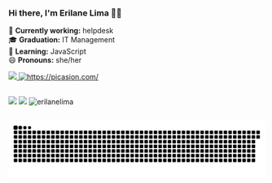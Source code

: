 ### Hi there, I'm Erilane Lima 👩‍💻

🔭 **Currently working:** helpdesk\
🎓 **Graduation:** IT Management\
🌱 **Learning:** JavaScript\
😄 **Pronouns:** she/her


<div>
  <a href="https://github.com/erilanelima">
  <img height="180em" src="https://github-readme-stats.vercel.app/api?username=erilanelima&show_icons=true&theme=buefy&include_all_commits=true&count_private=true"/>
  <a href="https://picasion.com/"><img src="https://i.picasion.com/pic91/37fc145da102245daeae88958aae7974.gif" width="180" height="180" border="0" alt="https://picasion.com/" />     </a><br />
 </div>
 
 ##

  <div> 
  <a href = "mailto:erilanesilvalima3@gmail.com"><img src="https://img.shields.io/badge/-Gmail-%23333?style=for-the-badge&logo=gmail&logoColor=white" target="_blank"></a>
  <a href="https://www.linkedin.com/in/erilane-lima-349912181/" target="_blank"><img src="https://img.shields.io/badge/-LinkedIn-%230077B5?style=for-the-badge&logo=linkedin&logoColor=white" target="_blank"></a> 
  <img height ="28em"  src="https://komarev.com/ghpvc/?username=erilanelima&color=red" alt="erilanelima"/> 

  </div>
  
 ##

  ![Snake animation](https://github.com/erilanelima/ErilaneLima/blob/output/github-contribution-grid-snake.svg)
